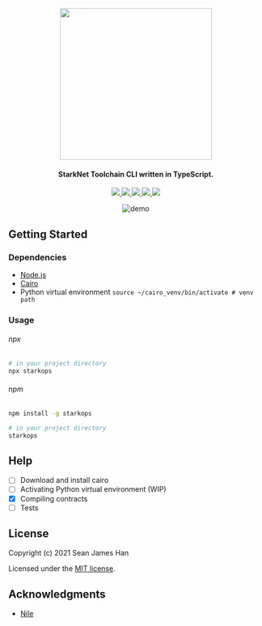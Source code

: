 <!-- logo -->
<p align="center">
  <img width='300' src="https://raw.githubusercontent.com/seanjameshan/starkops/main/img/logo.svg">
</p>

<!-- tag line -->
<h4 align='center'> StarkNet Toolchain CLI written in TypeScript.</h4>

<!-- primary badges -->
<p align="center">
  <a href="https://www.npmjs.com/package/starkops">
    <img src='https://img.shields.io/npm/v/starkops' />
  </a>
  <a href="https://www.npmjs.com/package/starkops">
    <img src='https://img.shields.io/npm/dt/starkops?color=blueviolet' />
  </a>
  <a href="https://github.com/seanjameshan/starknet.js/blob/main/LICENSE/">
    <img src="https://img.shields.io/badge/license-MIT-black">
  </a>
  <a href="https://github.com/seanjameshan/starkops/stargazers">
    <img src='https://img.shields.io/github/stars/seanjameshan/starkops?color=yellow' />
  </a>
  <a href="https://starkware.co/">
    <img src="https://img.shields.io/badge/powered_by-StarkWare-navy">
  </a>
</p>

<p align="center">
  <img src="https://raw.githubusercontent.com/seanjameshan/starkops/main/img/demo.gif" alt="demo" />
</p>

## Getting Started

### Dependencies

- [Node.js](https://nodejs.org/en/download/)
- [Cairo](https://www.cairo-lang.org/docs/quickstart.html)
- Python virtual environment `source ~/cairo_venv/bin/activate # venv path`

### Usage

###### npx

```bash
# in your project directory
npx starkops
```

###### npm

```bash
npm install -g starkops

# in your project directory
starkops
```

## Help

- [ ] Download and install cairo
- [ ] Activating Python virtual environment (WIP)
- [x] Compiling contracts
- [ ] Tests

## License

Copyright (c) 2021 Sean James Han

Licensed under the [MIT license](https://github.com/seanjameshan/starkops/blob/main/LICENSE).

## Acknowledgments

- [Nile](https://github.com/OpenZeppelin/nile)
